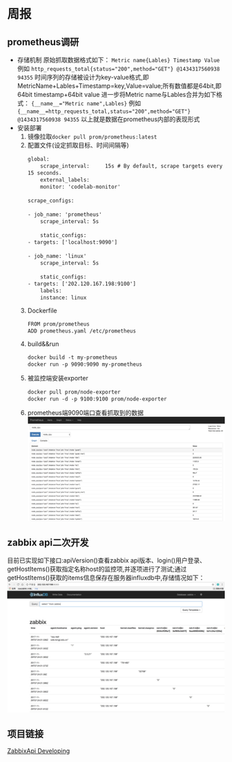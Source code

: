 # 周报
## prometheus调研
- 存储机制
    原始抓取数据格式如下：
    `Metric name{Lables} Timestamp Value`
    例如
    `http_requests_total{status="200",method="GET"} @1434317560938 94355`
    时间序列的存储被设计为key-value格式,即MetricName+Lables+Timestamp=key,Value=value;所有数值都是64bit,即64bit timestamp+64bit value
    进一步将Metric name与Lables合并为如下格式：
    `{__name__="Metric name",Lables}`
    例如
    `{__name__=http_requests_total,status="200",method="GET"} @1434317560938 94355`
    以上就是数据在prometheus内部的表现形式
- 安装部署
    1. 镜像拉取`docker pull prom/prometheus:latest`
    2. 配置文件(设定抓取目标、时间间隔等)
        ```
        global:
            scrape_interval:     15s # By default, scrape targets every 15 seconds.
            external_labels:
            monitor: 'codelab-monitor'

        scrape_configs:

        - job_name: 'prometheus'
            scrape_interval: 5s

            static_configs:
        - targets: ['localhost:9090']

        - job_name: 'linux'
            scrape_interval: 5s

            static_configs:
        - targets: ['202.120.167.198:9100']
            labels:
            instance: linux
        ```
    3. Dockerfile
        ```
        FROM prom/prometheus
        ADD prometheus.yaml /etc/prometheus
        ```
    4. build&&run
        ```
        docker build -t my-prometheus
        docker run -p 9090:9090 my-prometheus
        ```
    5. 被监控端安装exporter
        ```
        docker pull prom/node-exporter
        docker run -d -p 9100:9100 prom/node-exporter
        ```
    6. prometheus端9090端口查看抓取到的数据
    ![prometheus](https://raw.githubusercontent.com/VVphe/ZabbixApiDeveloping/master/Documents/pictures/prometheus.png)
        
## zabbix api二次开发
目前已实现如下接口:apiVersion()查看zabbix api版本、login()用户登录、getHostItems()获取指定名称host的监控项,并逐项进行了测试;通过getHostItems()获取的items信息保存在服务器influxdb中,存储情况如下：
![influxdb](https://github.com/VVphe/ZabbixApiDeveloping/blob/master/Documents/pictures/influxdb.png)

## 项目链接
[ZabbixApi Developing](https://github.com/VVphe/ZabbixApiDeveloping)